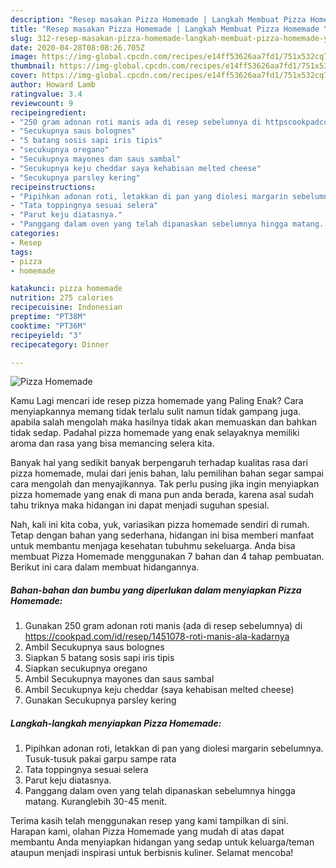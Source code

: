 ```yaml
---
description: "Resep masakan Pizza Homemade | Langkah Membuat Pizza Homemade Yang Bisa Manjain Lidah"
title: "Resep masakan Pizza Homemade | Langkah Membuat Pizza Homemade Yang Bisa Manjain Lidah"
slug: 312-resep-masakan-pizza-homemade-langkah-membuat-pizza-homemade-yang-bisa-manjain-lidah
date: 2020-04-28T08:08:26.705Z
image: https://img-global.cpcdn.com/recipes/e14ff53626aa7fd1/751x532cq70/pizza-homemade-foto-resep-utama.jpg
thumbnail: https://img-global.cpcdn.com/recipes/e14ff53626aa7fd1/751x532cq70/pizza-homemade-foto-resep-utama.jpg
cover: https://img-global.cpcdn.com/recipes/e14ff53626aa7fd1/751x532cq70/pizza-homemade-foto-resep-utama.jpg
author: Howard Lamb
ratingvalue: 3.4
reviewcount: 9
recipeingredient:
- "250 gram adonan roti manis ada di resep sebelumnya di httpscookpadcomidresep1451078rotimanisalakadarnya"
- "Secukupnya saus bolognes"
- "5 batang sosis sapi iris tipis"
- "secukupnya oregano"
- "Secukupnya mayones dan saus sambal"
- "Secukupnya keju cheddar saya kehabisan melted cheese"
- "Secukupnya parsley kering"
recipeinstructions:
- "Pipihkan adonan roti, letakkan di pan yang diolesi margarin sebelumnya. Tusuk-tusuk pakai garpu sampe rata"
- "Tata toppingnya sesuai selera"
- "Parut keju diatasnya."
- "Panggang dalam oven yang telah dipanaskan sebelumnya hingga matang. Kuranglebih 30-45 menit."
categories:
- Resep
tags:
- pizza
- homemade

katakunci: pizza homemade 
nutrition: 275 calories
recipecuisine: Indonesian
preptime: "PT38M"
cooktime: "PT36M"
recipeyield: "3"
recipecategory: Dinner

---
```



![Pizza Homemade](https://img-global.cpcdn.com/recipes/e14ff53626aa7fd1/751x532cq70/pizza-homemade-foto-resep-utama.jpg)

Kamu Lagi mencari ide resep pizza homemade yang Paling Enak? Cara menyiapkannya memang tidak terlalu sulit namun tidak gampang juga. apabila salah mengolah maka hasilnya tidak akan memuaskan dan bahkan tidak sedap. Padahal pizza homemade yang enak selayaknya memiliki aroma dan rasa yang bisa memancing selera kita.



Banyak hal yang sedikit banyak berpengaruh terhadap kualitas rasa dari pizza homemade, mulai dari jenis bahan, lalu pemilihan bahan segar sampai cara mengolah dan menyajikannya. Tak perlu pusing jika ingin menyiapkan pizza homemade yang enak di mana pun anda berada, karena asal sudah tahu triknya maka hidangan ini dapat menjadi suguhan spesial.


Nah, kali ini kita coba, yuk, variasikan pizza homemade sendiri di rumah. Tetap dengan bahan yang sederhana, hidangan ini bisa memberi manfaat untuk membantu menjaga kesehatan tubuhmu sekeluarga. Anda bisa membuat Pizza Homemade menggunakan 7 bahan dan 4 tahap pembuatan. Berikut ini cara dalam membuat hidangannya.

<!--inarticleads1-->

##### Bahan-bahan dan bumbu yang diperlukan dalam menyiapkan Pizza Homemade:

1. Gunakan 250 gram adonan roti manis (ada di resep sebelumnya) di https://cookpad.com/id/resep/1451078-roti-manis-ala-kadarnya
1. Ambil Secukupnya saus bolognes
1. Siapkan 5 batang sosis sapi iris tipis
1. Siapkan secukupnya oregano
1. Ambil Secukupnya mayones dan saus sambal
1. Ambil Secukupnya keju cheddar (saya kehabisan melted cheese)
1. Gunakan Secukupnya parsley kering




<!--inarticleads2-->

##### Langkah-langkah menyiapkan Pizza Homemade:

1. Pipihkan adonan roti, letakkan di pan yang diolesi margarin sebelumnya. Tusuk-tusuk pakai garpu sampe rata
1. Tata toppingnya sesuai selera
1. Parut keju diatasnya.
1. Panggang dalam oven yang telah dipanaskan sebelumnya hingga matang. Kuranglebih 30-45 menit.




Terima kasih telah menggunakan resep yang kami tampilkan di sini. Harapan kami, olahan Pizza Homemade yang mudah di atas dapat membantu Anda menyiapkan hidangan yang sedap untuk keluarga/teman ataupun menjadi inspirasi untuk berbisnis kuliner. Selamat mencoba!
